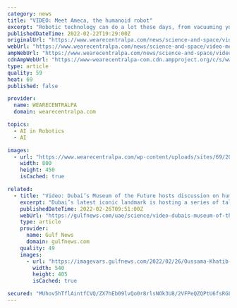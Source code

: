 ```yaml
---
category: news
title: "VIDEO: Meet Ameca, the humanoid robot"
excerpt: "Robotic technology can do a lot these days, from vacuuming your house to making meals and even driving cars. Now, British engineers are upping their game by developing human-like robots that are"
publishedDateTime: 2022-02-22T19:29:00Z
originalUrl: "https://www.wearecentralpa.com/news/science-and-space/video-meet-ameca-the-humanoid-robot/"
webUrl: "https://www.wearecentralpa.com/news/science-and-space/video-meet-ameca-the-humanoid-robot/"
ampWebUrl: "https://www.wearecentralpa.com/news/science-and-space/video-meet-ameca-the-humanoid-robot/amp/"
cdnAmpWebUrl: "https://www-wearecentralpa-com.cdn.ampproject.org/c/s/www.wearecentralpa.com/news/science-and-space/video-meet-ameca-the-humanoid-robot/amp/"
type: article
quality: 59
heat: 69
published: false

provider:
  name: WEARECENTRALPA
  domain: wearecentralpa.com

topics:
  - AI in Robotics
  - AI

images:
  - url: "https://www.wearecentralpa.com/wp-content/uploads/sites/69/2022/02/6BF27435D3959AF07101B762A974E1F0.jpg?w=1280"
    width: 800
    height: 450
    isCached: true

related:
  - title: "Video: Dubai’s Museum of the Future hosts discussion on human-robot collaboration"
    excerpt: "Dubai’s latest iconic landmark is hosting a series of talks with innovators, scientists  Dubai: A futuristic era of human-robot collaboration was highlighted at the second instalment of ‘Future Talks’ series hosted at Dubai’s latest iconic landmark,"
    publishedDateTime: 2022-02-26T09:51:00Z
    webUrl: "https://gulfnews.com/uae/science/video-dubais-museum-of-the-future-hosts-discussion-on-human-robot-collaboration-1.1645868617194"
    type: article
    provider:
      name: Gulf News
      domain: gulfnews.com
    quality: 49
    images:
      - url: "https://imagevars.gulfnews.com/2022/02/26/Oussama-Khatib-speaking-about-OceanOne---the-world-s-first-humanoid-submarine-robotic-diver---during-his-presentation_17f3564c2ae_medium.jpg"
        width: 540
        height: 405
        isCached: true

secured: "MUhov5hTflAintfCVQ/ZX7hEb09lvQo0r8rlsNOk3U8/2VFPeQZQPtU6fsRGLwvOjyGvTp0XO6UdHtu0CheLHsuVmj8qZkcZz0xYKbGtmIlRdiu/Tm/7MQ3qc4hGMKQv7uUjQ1OAjLYU6lVL5vuABI/1wEdty0yirs/3p359TKBvRaTX7IJZF/02iHtRg9Trql7QrteH6e33s3u5J8aSZbRNla5glHHU4zyoOX0KYo1B6nFMaMrd9Qeu1pNrAUM/U39XuszK4JlmJ2TbFiL6zP0JfdlnKJ+qts0PDR1RNOI50kjwi55Iql1qhYH60V0DW4WbgOgJLa7ShYVwKv5xLQ190gUqxRn7CadQU8Uggvo=;o9iIsK+R/kaERV4rDZty/Q=="
---
```


